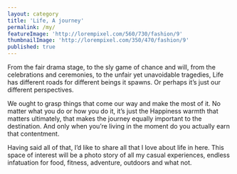 ```yaml
---
layout: category
title: 'Life, A journey'
permalink: /my/
featureImage: 'http://lorempixel.com/560/730/fashion/9'
thumbnailImage: 'http://lorempixel.com/350/470/fashion/9'
published: true
---
```


From the fair drama stage, to the sly game of chance and will, from the celebrations and ceremonies, to the unfair yet unavoidable tragedies, Life has different roads for different beings it spawns. Or perhaps it’s just our different perspectives.

We ought to grasp things that come our way and make the most of it.
No matter what you do or how you do it, it’s just the Happiness warmth that matters ultimately, that makes the journey equally important to the destination.
And only when you’re living in the moment do you actually earn that contentment.

Having said all of that, I’d like to share all that I love about life in here.
This space of interest will be a photo story of all my casual experiences, endless infatuation for food, fitness, adventure, outdoors and what not.

